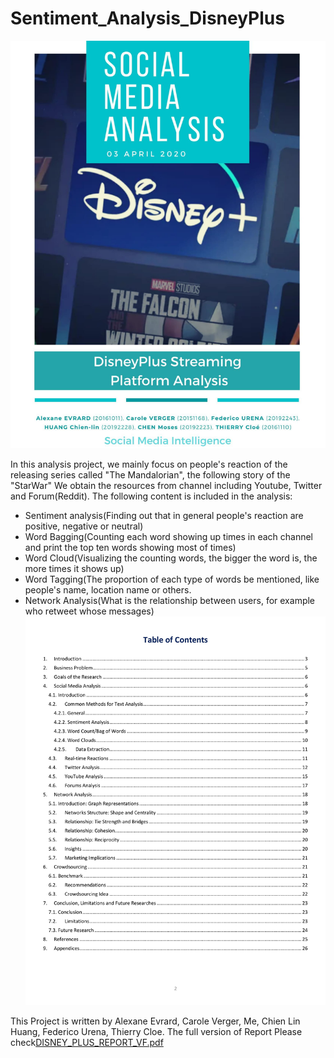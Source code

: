 # Sentiment_Analysis_DisneyPlus

![image](Disney_Plus.jpg)

In this analysis project, we mainly focus on people's reaction of the releasing series called "The Mandalorian", the following story of the "StarWar"
We obtain the resources from channel including Youtube, Twitter and Forum(Reddit).
The following content is included in the analysis:
- Sentiment analysis(Finding out that in general people's reaction are positive, negative or neutral)
- Word Bagging(Counting each word showing up times in each channel and print the top ten words showing most of times)
- Word Cloud(Visualizing the counting words, the bigger the word is, the more times it shows up)
- Word Tagging(The proportion of each type of words be mentioned, like people's name, location name or others.
- Network Analysis(What is the relationship between users, for example who retweet whose messages)
![image](Disney_Plus_tableofcontent.jpg)

This Project is written by Alexane Evrard, Carole Verger, Me, Chien Lin Huang, Federico Urena, Thierry Cloe.
The full version of Report Please check[DISNEY_PLUS_REPORT_VF.pdf](https://github.com/YH-Chen1225/Text-Mining-DisneyPlus/files/10102823/DISNEY_PLUS_REPORT_VF.pdf)
